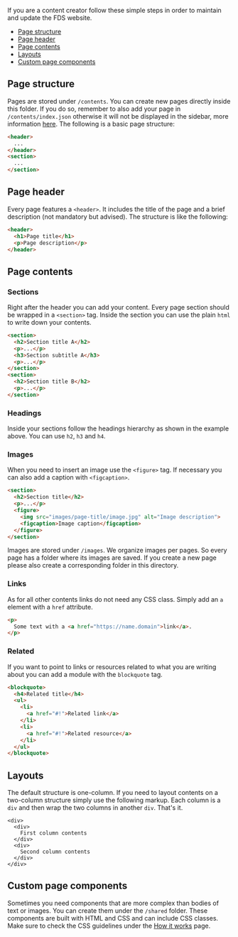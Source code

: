 If you are a content creator follow these simple steps in order to maintain and update the FDS website.

- [Page structure](#page-structure)
- [Page header](#page-header)
- [Page contents](#page-contents)
- [Layouts](#layouts)
- [Custom page components](#custom-page-components)

## Page structure

Pages are stored under `/contents`. You can create new pages directly inside this folder. If you do so, remember to also add your page in `/contents/index.json` otherwise it will not be displayed in the sidebar, more information [here](#). The following is a basic page structure:

```html
<header>
  ...
</header>
<section>
  ...
</section>
```

## Page header

Every page features a `<header>`. It includes the title of the page and a brief description (not mandatory but advised). The structure is like the following:

```html
<header>
  <h1>Page title</h1>
  <p>Page description</p>
</header>
```

## Page contents

### Sections

Right after the header you can add your content. Every page section should be wrapped in a `<section>` tag. Inside the section you can use the plain `html` to write down your contents.

```html
<section>
  <h2>Section title A</h2>
  <p>...</p>
  <h3>Section subtitle A</h3>
  <p>...</p>
</section>
<section>
  <h2>Section title B</h2>
  <p>...</p>
</section>
```

### Headings

Inside your sections follow the headings hierarchy as shown in the example above. You can use `h2`, `h3` and `h4`.

### Images

When you need to insert an image use the `<figure>` tag. If necessary you can also add a caption with `<figcaption>`.

```html
<section>
  <h2>Section title</h2>
  <p>...</p>
  <figure>
    <img src="images/page-title/image.jpg" alt="Image description">
    <figcaption>Image caption</figcaption>
  </figure>
</section>
```

Images are stored under `/images`. We organize images per pages. So every page has a folder where its images are saved. If you create a new page please also create a corresponding folder in this directory.

### Links

As for all other contents links do not need any CSS class. Simply add an `a` element with a `href` attribute.

```html
<p>
  Some text with a <a href="https://name.domain">link</a>.
</p>
```

### Related

If you want to point to links or resources related to what you are writing about you can add a module with the `blockquote` tag.

```html
<blockquote>
  <h4>Related title</h4>
  <ul>
    <li>
      <a href="#!">Related link</a>
    </li>
    <li>
      <a href="#!">Related resource</a>
    </li>
  </ul>
</blockquote>
```

## Layouts

The default structure is one-column. If you need to layout contents on a two-column structure simply use the following markup. Each column is a `div` and then wrap the two columns in another `div`. That's it.

```
<div>
  <div>
    First column contents
  </div>
  <div>
    Second column contents
  </div>
</div>
``` 

## Custom page components

Sometimes you need components that are more complex than bodies of text or images. You can create them under the `/shared` folder. These components are built with HTML and CSS and can include CSS classes. Make sure to check the CSS guidelines under the [How it works](https://github.com/bwinton/StyleGuide/wiki/How-it-works) page.

